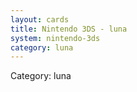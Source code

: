 ```yaml
---
layout: cards
title: Nintendo 3DS - luna
system: nintendo-3ds
category: luna
---
```

<div class="alert alert-secondary mb-4"><span class="i18n innerHTML-category">Category: </span><span class="i18n innerHTML-cat-luna">luna</span></div>
